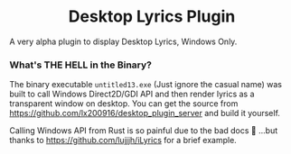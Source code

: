 <div align="center">
  
# Desktop Lyrics Plugin
  
</div>
A very alpha plugin to display Desktop Lyrics, Windows Only.

### What's THE HELL in the Binary?

The binary executable `untitled13.exe` (Just ignore the casual name) was built to call Windows Direct2D/GDI API and then render lyrics as a transparent window on desktop. You can get the source from https://github.com/lx200916/desktop_plugin_server and build it yourself. 

Calling Windows API from Rust is so painful due to the bad docs 🤯 ...but thanks to https://github.com/lujjjh/iLyrics for a brief example.
